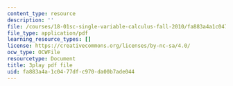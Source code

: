 ```yaml
---
content_type: resource
description: ''
file: /courses/18-01sc-single-variable-calculus-fall-2010/fa883a4a1c0477dfc970da00b7ade044_PNTnmH6jsRI.pdf
file_type: application/pdf
learning_resource_types: []
license: https://creativecommons.org/licenses/by-nc-sa/4.0/
ocw_type: OCWFile
resourcetype: Document
title: 3play pdf file
uid: fa883a4a-1c04-77df-c970-da00b7ade044
---
```

